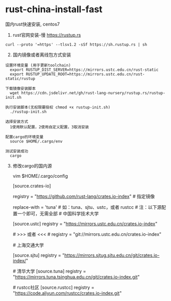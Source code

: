 # rust-china-install-fast
国内rust快速安装, centos7

  1. rust官网安装-慢
    https://rustup.rs 
    
    curl --proto '=https' --tlsv1.2 -sSf https://sh.rustup.rs | sh 
  
  2. 国内镜像或者离线包方式安装
  
    设置环境变量 (用于更新toolchain)
      export RUSTUP_DIST_SERVER=https://mirrors.ustc.edu.cn/rust-static
      export RUSTUP_UPDATE_ROOT=https://mirrors.ustc.edu.cn/rust-static/rustup
    
    下载镜像安装脚本
      wget https://cdn.jsdelivr.net/gh/rust-lang-nursery/rustup.rs/rustup-init.sh
    
    执行安装脚本(无权限要授权 chmod +x rustup-init.sh)
      ./rustup-init.sh 
    
    选择安装方式
      1使用默认配置，2使用自定义配置，3取消安装
     
    配置cargo的环境变量
      source $HOME/.cargo/env 
    
    测试安装成功
      cargo 
      
  3. 修改cargo的国内源
  
     vim $HOME/.cargo/config 
     
        [source.crates-io]
     
        registry = "https://github.com/rust-lang/crates.io-index"
        \# 指定镜像
     
        replace-with = 'tuna' \# 如：tuna、sjtu、ustc，或者 rustcc
        \# 注：以下源配置一个即可，无需全部
        \# 中国科学技术大学
     
        [source.ustc]
        registry = "https://mirrors.ustc.edu.cn/crates.io-index"
     
        \# >>> 或者 <<<
        \# registry = "git://mirrors.ustc.edu.cn/crates.io-index"

        \# 上海交通大学
     
        [source.sjtu]
        registry = "https://mirrors.sjtug.sjtu.edu.cn/git/crates.io-index/"

        \# 清华大学
        [source.tuna]
        registry = "https://mirrors.tuna.tsinghua.edu.cn/git/crates.io-index.git"

        \# rustcc社区
        [source.rustcc]
        registry = "https://code.aliyun.com/rustcc/crates.io-index.git"

     
     
